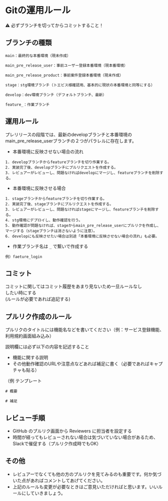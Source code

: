 # Gitの運用ルール

⚠️ 必ずブランチを切ってからコミットすること！

## ブランチの種類

```
main：最終的な本番環境（現未作成）

main_pre_release_user：事前ユーザー登録本番環境（現本番環境）

main_pre_release_product：事前案件登録本番環境（現未作成）

stage：stg環境ブランチ（トエビス様確認用、基本的に現状の本番環境と同等にする）

develop：dev環境ブランチ（デフォルトブランチ、最新）

feature_：作業ブランチ
```

## 運用ルール

プレリリースの段階では、最新のdevelopブランチと本番環境のmain_pre_release_userブランチの２つがパラレルに存在します。

- 本番環境に反映させない場合の流れ

```
1. developブランチからfeatureブランチを切り作業する。
2. 実装完了後、developブランチにプルリクエストを作成する。
3. レビュアーがレビューし、問題なければdevelopにマージし、featureブランチを削除する。
```

- 本番環境に反映させる場合

```
1. stageブランチからfeatureブランチを切り作業する。
2. 実装完了後、stageブランチにプルリクエストを作成する。
3. レビュアーがレビューし、問題なければstageにマージし、featureブランチを削除する。
4. stg環境にデプロイし、動作確認を行う。
5. 動作確認が問題なければ、stageからmain_pre_release_userにプルリクを作成し、マージする（stageブランチは消さないように注意）。
6. developにも反映させたい場合は別途「本番環境に反映させない場合の流れ」も必要。
```

- 作業ブランチ名は `_` で繋いで作成する

```
例）faeture_login
```


## コミット

コミットに関してはコミット履歴をあまり見ないため一旦ルールなし  
したい時にする  
(ルールが必要であれば追記する)


## プルリク作成のルール

プルリクのタイトルには機能名などを書いてください（例：サービス登録機能、利用規約画面組み込み）

説明欄には必ず以下の内容を記述すること

- 機能に関する説明
- その他動作確認のURLや注意点などあれば補足に書く（必要であればキャプチャも貼る）


（例 テンプレート

```
# 概要

# 補足
```


## レビュー手順

- GitHub のプルリク画面から Reviewers に担当者を設定する
- 時間が経ってもレビューされない場合は気づいていない場合があるため、Slackで催促する（プルリク作成時でもOK）

## その他

- レビュアーでなくても他の方のプルリクを見てみるのも重要です。何か気づいた点があればコメントしてあげてください。
- 上記のルールも変更が必要なときはご意見いただければと思います。いいルールにしていきましょう。
